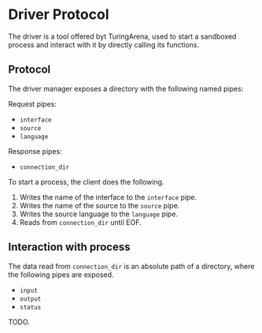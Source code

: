 # Driver Protocol

The driver is a tool offered byt TuringArena,
used to start a sandboxed process and interact with it
by directly calling its functions.

## Protocol

The driver manager exposes a directory with the following named pipes:

Request pipes:
- `interface`
- `source`
- `language`

Response pipes:
- `connection_dir`

To start a process, the client does the following.

1. Writes the name of the interface to the `interface` pipe.
2. Writes the name of the source to the `source` pipe.
3. Writes the source language to the `language` pipe.
4. Reads from `connection_dir` until EOF.

## Interaction with process

The data read from `connection_dir` is an absolute path
of a directory, where the following pipes are exposed.

- `input`
- `output`
- `status`

TODO.
